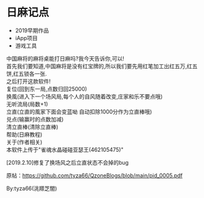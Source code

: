 # 日麻记点
- 2019早期作品
- iApp项目
- 游戏工具

中国麻将的麻将桌能打日麻吗?我今天告诉你,可以!  
首先我们要知道,中国麻将是没有红宝牌的,所以我们要先用红笔加工出红五万,红五饼,红五锁各一张.  
之后打开这款软件!  
复位(回到东一局,点数归回25000)  
换風(进入下一个场风局,每个人的自风随着改变,庄家和乐不要点哦)  
无听流局(局数+1)  
立直(立直的風家下面会变蓝呦 自动扣除1000分作为立直棒哦)  
兑点(输赢时的点数加减)  
清立直棒(清除立直棒)  
帮助(日麻教程)  
关于(作者相关)  
本软件上传于"雀魂水晶碰碰亚瑟王(462105475)"  



[2019.2.10]修复了换场风之后立直状态不会掉的bug  

原帖：https://github.com/tyza66/QzoneBlogs/blob/main/pid_0005.pdf

By:tyza66(洮羱芝闇)
